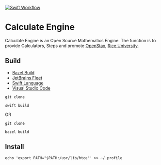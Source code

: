 [Bazel]:https://bazel.build/reference
[Fleet]: https://jetbrains.com/fleet/
[Rice]: https://rice.edu
[Stax]: https://openstax.org
[Swift]: https://swift.org/
[VSCode]: https://code.visualstudio.com/docs

[![Swift Workflow](https://github.com/HyaenaTechnologies/calculate_engine_swift/actions/workflows/swift.yml/badge.svg)](https://github.com/HyaenaTechnologies/calculate_engine_swift/actions/workflows/swift.yml)

# Calculate Engine

Calculate Engine is an Open Source Mathematics Engine. The function is to provide
Calculators, Steps and promote [OpenStax][Stax], [Rice University][Rice].

## Build

- [Bazel Build][Bazel]
- [JetBrains Fleet][Fleet] 
- [Swift Language][Swift]
- [Visual Studio Code][VSCode]

```shell
git clone

swift build
```

OR

```shell
git clone 

bazel build
```

## Install

```shell
echo 'export PATH="$PATH:/usr/lib/htce"' >> ~/.profile
```